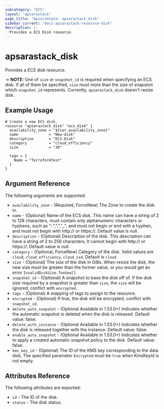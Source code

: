 ```yaml
---
subcategory: "ECS"
layout: "apsarastack"
page_title: "ApsaraStack: apsarastack_disk"
sidebar_current: "docs-apsarastack-resource-disk"
description: |-
  Provides a ECS Disk resource.
---
```


# apsarastack\_disk

Provides a ECS disk resource.

-> **NOTE:** One of `size` or `snapshot_id` is required when specifying an ECS disk. If all of them be specified, `size` must more than the size of snapshot which `snapshot_id` represents. Currently, `apsarastack_disk` doesn't resize disk.

## Example Usage

```
# Create a new ECS disk.
resource "apsarastack_disk" "ecs_disk" { 
  availability_zone = "${var.availability_zone}"
  name              = "New-disk"
  description       = "ECS-Disk"
  category          = "cloud_efficiency"
  size              = "30"

  tags = {
    Name = "TerraformTest"
  }
}
```
## Argument Reference

The following arguments are supported:

* `availability_zone` - (Required, ForceNew) The Zone to create the disk in.
* `name` - (Optional) Name of the ECS disk. This name can have a string of 2 to 128 characters, must contain only alphanumeric characters or hyphens, such as "-",".","_", and must not begin or end with a hyphen, and must not begin with http:// or https://. Default value is null.
* `description` - (Optional) Description of the disk. This description can have a string of 2 to 256 characters, It cannot begin with http:// or https://. Default value is null.
* `category` - (Optional, ForceNew) Category of the disk. Valid values are `cloud`, `cloud_efficiency`, `cloud_ssd`. Default is `cloud`.
* `size` - (Optional) The size of the disk in GiBs. When resize the disk, the new size must be greater than the former value, or you would get an error `InvalidDiskSize.TooSmall`.
* `snapshot_id` - (Optional) A snapshot to base the disk off of. If the disk size required by a snapshot is greater than `size`, the `size` will be ignored, conflict with `encrypted`.
* `tags` - (Optional) A mapping of tags to assign to the resource.
* `encrypted` - (Optional) If true, the disk will be encrypted, conflict with `snapshot_id`.
* `delete_auto_snapshot` - (Optional Available in 1.53.0+) Indicates whether the automatic snapshot is deleted when the disk is released. Default value: false.
* `delete_with_instance` - (Optional Available in 1.53.0+) Indicates whether the disk is released together with the instance: Default value: false.
* `enable_auto_snapshot` - (Optional Available in 1.53.0+) Indicates whether to apply a created automatic snapshot policy to the disk. Default value: false.
*  `kms_key_id` - (Optional) The ID of the KMS key corresponding to the data disk, The specified parameter `Encrypted` must be `true` when KmsKeyId is not empty.
## Attributes Reference

The following attributes are exported:

* `id` - The ID of the disk.
* `status` - The disk status.
